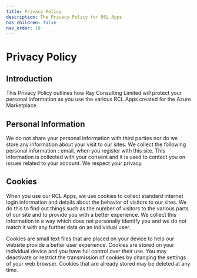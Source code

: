 ```yaml
---
title: Privacy Policy
description: The Privacy Policy for RCL Apps
has_children: false
nav_order: 10
---
```


# Privacy Policy

## Introduction

This Privacy Policy outlines how Ray Consulting Limited will protect your personal information as you use the various RCL Apps created for the Azure Marketplace.

## Personal Information

We do not share your personal information with third parties nor do we store any information about your visit to our sites. We collect the following personal information : email, when you register with this site. This information is collected with your consent and it is used to contact you on issues related to your account. We respect your privacy.

## Cookies

When you use our RCL Apps, we use cookies to collect standard internet login information and details about the behavior of visitors to our sites. We do this to find out things such as the number of visitors to the various parts of our site and to provide you with a better experience. We collect this information in a way which does not personally identify you and we do not match it with any further data on an individual user. 

Cookies are small text files that are placed on your device to help our website provide a better user experience. Cookies are stored on your individual device and you have full control over their use. You may deactivate or restrict the transmission of cookies by changing the settings of your web browser. Cookies that are already stored may be deleted at any time.